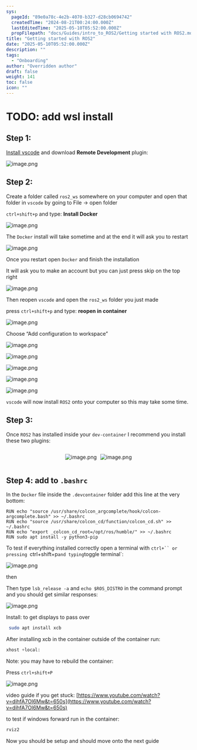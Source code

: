 ```yaml
---
sys:
  pageId: "89e0a78c-4e2b-4070-b327-d28cb0694742"
  createdTime: "2024-08-21T00:24:00.000Z"
  lastEditedTime: "2025-05-10T05:52:00.000Z"
  propFilepath: "docs/Guides/intro_to_ROS2/Getting started with ROS2.md"
title: "Getting started with ROS2"
date: "2025-05-10T05:52:00.000Z"
description: ""
tags:
  - "Onboarding"
author: "Overridden author"
draft: false
weight: 141
toc: false
icon: ""
---
```


# TODO: add wsl install

## Step 1:

[Install vscode](https://code.visualstudio.com/download) and download **Remote Development** plugin:

![image.png](https://prod-files-secure.s3.us-west-2.amazonaws.com/d518164a-d88e-44d1-a4ee-3adb3bd8bce0/efb52993-1881-4a40-b95e-6f020334f022/image.png?X-Amz-Algorithm=AWS4-HMAC-SHA256&X-Amz-Content-Sha256=UNSIGNED-PAYLOAD&X-Amz-Credential=ASIAZI2LB466V2YO2U6I%2F20250524%2Fus-west-2%2Fs3%2Faws4_request&X-Amz-Date=20250524T170248Z&X-Amz-Expires=3600&X-Amz-Security-Token=IQoJb3JpZ2luX2VjEFAaCXVzLXdlc3QtMiJIMEYCIQCQulWfuaWSK7bDHwvFiogbneGQkV661f0MOUclhw0kbgIhALYcV9izYPQsPZJTZwpWC50A4WETMtj3kFF4XOWrI6KrKv8DCBkQABoMNjM3NDIzMTgzODA1Igygl7VI4%2BjaJ6UGLacq3AOswn7iejGl18zE6y0unBEBg05bsPP8mrHyVifm%2BzZsJWwhpMDvN2gOethESE4QIDU57kxT6nYB7E9%2BXMMBS3lQDa5wJVowGmxTYKwH7pyqtRstHeNj7eCB2LYeN3hEc761YFF6pwcFi7TbbkmBxhw%2F8L6iJHLZ3G6oJ3%2FN7i0BFvTTK0msHIdOInYxic2QeCk0KjVMcs%2BuJqAfH%2BIHspqBFwaz2iW8kjadAV74g3AyAqWzrHlR0Vple%2F%2BD6PGJzxKoaaJCzfNhKhBBLvEFxZCJEm9zuGnHOppY16A4tuaqvdEBsxjMEEXZ4dCWcKOb65QdBl8sLNmqrd2JvM4CcNGgWcxb%2FJIk9S0USPTsaAbWCXrcF1W30xNG2DhTB5mFkeWVv7TIj%2FonUif3KOgL8Bz4%2BCZWgtVowiyD7C7NTjsiurgdFpQ7SYxT88vO1rcj%2BoLlq9h8e8l09zdq6rLU6k5Wfd1Ou17CJItn90KxQ0O2m2LtAp1I4TEgnIWQNtwIYQDsf7lH8U7n66wFCCHmGvYOslVFQ3GZb3IkQJpr7J2Mjc4sjyWCUwJb8xZihqe6Q2moKCZ2AExsk2fXR9Y33u%2FTEBAE4AYd8GyYGgDR0W9G5Ra%2BO1IyxE88B%2FlbxDDPzcfBBjqkAZTB70kRsTS3CmTc1iDIrfat9yk2nbyaVfdUUD1K1gNPXSPMMaiTYSpx1K8Ez16ph67PnAFYAQIQ7cZqxGCNVgyeWSJAqB69l8Aqox1FyDpiBV6BbNJw9nwAWb6iOkIMcBNUqgg14hM5eDgVDYYo76zscLfQeW2reZ9Uunlz1BrgvI6PvrMIa8ScYxNvRNGPrZfnuDkF1ZEUDw75M6MoYb8%2BO4Vl&X-Amz-Signature=a8b0ffcc99c728a7b33e6bfa9b73a6d9412971cc11264360dbe02dc990641d11&X-Amz-SignedHeaders=host&x-id=GetObject)

## Step 2:

Create a folder called `ros2_ws` somewhere on your computer and open that folder in `vscode` by going to File → open folder 

`ctrl+shift+p` and type: **Install Docker**

![image.png](https://prod-files-secure.s3.us-west-2.amazonaws.com/d518164a-d88e-44d1-a4ee-3adb3bd8bce0/2269dc0e-1cd5-47ff-bceb-c04ad9b2eab0/image.png?X-Amz-Algorithm=AWS4-HMAC-SHA256&X-Amz-Content-Sha256=UNSIGNED-PAYLOAD&X-Amz-Credential=ASIAZI2LB466V2YO2U6I%2F20250524%2Fus-west-2%2Fs3%2Faws4_request&X-Amz-Date=20250524T170248Z&X-Amz-Expires=3600&X-Amz-Security-Token=IQoJb3JpZ2luX2VjEFAaCXVzLXdlc3QtMiJIMEYCIQCQulWfuaWSK7bDHwvFiogbneGQkV661f0MOUclhw0kbgIhALYcV9izYPQsPZJTZwpWC50A4WETMtj3kFF4XOWrI6KrKv8DCBkQABoMNjM3NDIzMTgzODA1Igygl7VI4%2BjaJ6UGLacq3AOswn7iejGl18zE6y0unBEBg05bsPP8mrHyVifm%2BzZsJWwhpMDvN2gOethESE4QIDU57kxT6nYB7E9%2BXMMBS3lQDa5wJVowGmxTYKwH7pyqtRstHeNj7eCB2LYeN3hEc761YFF6pwcFi7TbbkmBxhw%2F8L6iJHLZ3G6oJ3%2FN7i0BFvTTK0msHIdOInYxic2QeCk0KjVMcs%2BuJqAfH%2BIHspqBFwaz2iW8kjadAV74g3AyAqWzrHlR0Vple%2F%2BD6PGJzxKoaaJCzfNhKhBBLvEFxZCJEm9zuGnHOppY16A4tuaqvdEBsxjMEEXZ4dCWcKOb65QdBl8sLNmqrd2JvM4CcNGgWcxb%2FJIk9S0USPTsaAbWCXrcF1W30xNG2DhTB5mFkeWVv7TIj%2FonUif3KOgL8Bz4%2BCZWgtVowiyD7C7NTjsiurgdFpQ7SYxT88vO1rcj%2BoLlq9h8e8l09zdq6rLU6k5Wfd1Ou17CJItn90KxQ0O2m2LtAp1I4TEgnIWQNtwIYQDsf7lH8U7n66wFCCHmGvYOslVFQ3GZb3IkQJpr7J2Mjc4sjyWCUwJb8xZihqe6Q2moKCZ2AExsk2fXR9Y33u%2FTEBAE4AYd8GyYGgDR0W9G5Ra%2BO1IyxE88B%2FlbxDDPzcfBBjqkAZTB70kRsTS3CmTc1iDIrfat9yk2nbyaVfdUUD1K1gNPXSPMMaiTYSpx1K8Ez16ph67PnAFYAQIQ7cZqxGCNVgyeWSJAqB69l8Aqox1FyDpiBV6BbNJw9nwAWb6iOkIMcBNUqgg14hM5eDgVDYYo76zscLfQeW2reZ9Uunlz1BrgvI6PvrMIa8ScYxNvRNGPrZfnuDkF1ZEUDw75M6MoYb8%2BO4Vl&X-Amz-Signature=7567f88e2e3e6c8ac1dbd85b2820b9b5811a09a27805c64287d420d84278b684&X-Amz-SignedHeaders=host&x-id=GetObject)

The `Docker` install will take sometime and at the end it will ask you to restart

![image.png](https://prod-files-secure.s3.us-west-2.amazonaws.com/d518164a-d88e-44d1-a4ee-3adb3bd8bce0/ed233f78-be33-4b1f-b89c-9c346c0e961e/image.png?X-Amz-Algorithm=AWS4-HMAC-SHA256&X-Amz-Content-Sha256=UNSIGNED-PAYLOAD&X-Amz-Credential=ASIAZI2LB466V2YO2U6I%2F20250524%2Fus-west-2%2Fs3%2Faws4_request&X-Amz-Date=20250524T170248Z&X-Amz-Expires=3600&X-Amz-Security-Token=IQoJb3JpZ2luX2VjEFAaCXVzLXdlc3QtMiJIMEYCIQCQulWfuaWSK7bDHwvFiogbneGQkV661f0MOUclhw0kbgIhALYcV9izYPQsPZJTZwpWC50A4WETMtj3kFF4XOWrI6KrKv8DCBkQABoMNjM3NDIzMTgzODA1Igygl7VI4%2BjaJ6UGLacq3AOswn7iejGl18zE6y0unBEBg05bsPP8mrHyVifm%2BzZsJWwhpMDvN2gOethESE4QIDU57kxT6nYB7E9%2BXMMBS3lQDa5wJVowGmxTYKwH7pyqtRstHeNj7eCB2LYeN3hEc761YFF6pwcFi7TbbkmBxhw%2F8L6iJHLZ3G6oJ3%2FN7i0BFvTTK0msHIdOInYxic2QeCk0KjVMcs%2BuJqAfH%2BIHspqBFwaz2iW8kjadAV74g3AyAqWzrHlR0Vple%2F%2BD6PGJzxKoaaJCzfNhKhBBLvEFxZCJEm9zuGnHOppY16A4tuaqvdEBsxjMEEXZ4dCWcKOb65QdBl8sLNmqrd2JvM4CcNGgWcxb%2FJIk9S0USPTsaAbWCXrcF1W30xNG2DhTB5mFkeWVv7TIj%2FonUif3KOgL8Bz4%2BCZWgtVowiyD7C7NTjsiurgdFpQ7SYxT88vO1rcj%2BoLlq9h8e8l09zdq6rLU6k5Wfd1Ou17CJItn90KxQ0O2m2LtAp1I4TEgnIWQNtwIYQDsf7lH8U7n66wFCCHmGvYOslVFQ3GZb3IkQJpr7J2Mjc4sjyWCUwJb8xZihqe6Q2moKCZ2AExsk2fXR9Y33u%2FTEBAE4AYd8GyYGgDR0W9G5Ra%2BO1IyxE88B%2FlbxDDPzcfBBjqkAZTB70kRsTS3CmTc1iDIrfat9yk2nbyaVfdUUD1K1gNPXSPMMaiTYSpx1K8Ez16ph67PnAFYAQIQ7cZqxGCNVgyeWSJAqB69l8Aqox1FyDpiBV6BbNJw9nwAWb6iOkIMcBNUqgg14hM5eDgVDYYo76zscLfQeW2reZ9Uunlz1BrgvI6PvrMIa8ScYxNvRNGPrZfnuDkF1ZEUDw75M6MoYb8%2BO4Vl&X-Amz-Signature=457fc396325a28bd9753bc5c1603a8c9e850d441d1360edb235260ffa1b609dc&X-Amz-SignedHeaders=host&x-id=GetObject)

Once you restart open `Docker` and finish the installation

It will ask you to make an account but you can just press skip on the top right

![image.png](https://prod-files-secure.s3.us-west-2.amazonaws.com/d518164a-d88e-44d1-a4ee-3adb3bd8bce0/21010ad9-1659-4fd9-9f59-9932a09b2a3d/image.png?X-Amz-Algorithm=AWS4-HMAC-SHA256&X-Amz-Content-Sha256=UNSIGNED-PAYLOAD&X-Amz-Credential=ASIAZI2LB466V2YO2U6I%2F20250524%2Fus-west-2%2Fs3%2Faws4_request&X-Amz-Date=20250524T170248Z&X-Amz-Expires=3600&X-Amz-Security-Token=IQoJb3JpZ2luX2VjEFAaCXVzLXdlc3QtMiJIMEYCIQCQulWfuaWSK7bDHwvFiogbneGQkV661f0MOUclhw0kbgIhALYcV9izYPQsPZJTZwpWC50A4WETMtj3kFF4XOWrI6KrKv8DCBkQABoMNjM3NDIzMTgzODA1Igygl7VI4%2BjaJ6UGLacq3AOswn7iejGl18zE6y0unBEBg05bsPP8mrHyVifm%2BzZsJWwhpMDvN2gOethESE4QIDU57kxT6nYB7E9%2BXMMBS3lQDa5wJVowGmxTYKwH7pyqtRstHeNj7eCB2LYeN3hEc761YFF6pwcFi7TbbkmBxhw%2F8L6iJHLZ3G6oJ3%2FN7i0BFvTTK0msHIdOInYxic2QeCk0KjVMcs%2BuJqAfH%2BIHspqBFwaz2iW8kjadAV74g3AyAqWzrHlR0Vple%2F%2BD6PGJzxKoaaJCzfNhKhBBLvEFxZCJEm9zuGnHOppY16A4tuaqvdEBsxjMEEXZ4dCWcKOb65QdBl8sLNmqrd2JvM4CcNGgWcxb%2FJIk9S0USPTsaAbWCXrcF1W30xNG2DhTB5mFkeWVv7TIj%2FonUif3KOgL8Bz4%2BCZWgtVowiyD7C7NTjsiurgdFpQ7SYxT88vO1rcj%2BoLlq9h8e8l09zdq6rLU6k5Wfd1Ou17CJItn90KxQ0O2m2LtAp1I4TEgnIWQNtwIYQDsf7lH8U7n66wFCCHmGvYOslVFQ3GZb3IkQJpr7J2Mjc4sjyWCUwJb8xZihqe6Q2moKCZ2AExsk2fXR9Y33u%2FTEBAE4AYd8GyYGgDR0W9G5Ra%2BO1IyxE88B%2FlbxDDPzcfBBjqkAZTB70kRsTS3CmTc1iDIrfat9yk2nbyaVfdUUD1K1gNPXSPMMaiTYSpx1K8Ez16ph67PnAFYAQIQ7cZqxGCNVgyeWSJAqB69l8Aqox1FyDpiBV6BbNJw9nwAWb6iOkIMcBNUqgg14hM5eDgVDYYo76zscLfQeW2reZ9Uunlz1BrgvI6PvrMIa8ScYxNvRNGPrZfnuDkF1ZEUDw75M6MoYb8%2BO4Vl&X-Amz-Signature=4765006b72a5f3e6e65f842f700339ae2f7e5887ce49a57d766c1a64ef51ed27&X-Amz-SignedHeaders=host&x-id=GetObject)

Then reopen `vscode` and open the `ros2_ws` folder you just made

press `ctrl+shift+p` and type: **reopen in container**

![image.png](https://prod-files-secure.s3.us-west-2.amazonaws.com/d518164a-d88e-44d1-a4ee-3adb3bd8bce0/4e93b8c2-41ad-488c-8095-c74205196118/image.png?X-Amz-Algorithm=AWS4-HMAC-SHA256&X-Amz-Content-Sha256=UNSIGNED-PAYLOAD&X-Amz-Credential=ASIAZI2LB466V2YO2U6I%2F20250524%2Fus-west-2%2Fs3%2Faws4_request&X-Amz-Date=20250524T170248Z&X-Amz-Expires=3600&X-Amz-Security-Token=IQoJb3JpZ2luX2VjEFAaCXVzLXdlc3QtMiJIMEYCIQCQulWfuaWSK7bDHwvFiogbneGQkV661f0MOUclhw0kbgIhALYcV9izYPQsPZJTZwpWC50A4WETMtj3kFF4XOWrI6KrKv8DCBkQABoMNjM3NDIzMTgzODA1Igygl7VI4%2BjaJ6UGLacq3AOswn7iejGl18zE6y0unBEBg05bsPP8mrHyVifm%2BzZsJWwhpMDvN2gOethESE4QIDU57kxT6nYB7E9%2BXMMBS3lQDa5wJVowGmxTYKwH7pyqtRstHeNj7eCB2LYeN3hEc761YFF6pwcFi7TbbkmBxhw%2F8L6iJHLZ3G6oJ3%2FN7i0BFvTTK0msHIdOInYxic2QeCk0KjVMcs%2BuJqAfH%2BIHspqBFwaz2iW8kjadAV74g3AyAqWzrHlR0Vple%2F%2BD6PGJzxKoaaJCzfNhKhBBLvEFxZCJEm9zuGnHOppY16A4tuaqvdEBsxjMEEXZ4dCWcKOb65QdBl8sLNmqrd2JvM4CcNGgWcxb%2FJIk9S0USPTsaAbWCXrcF1W30xNG2DhTB5mFkeWVv7TIj%2FonUif3KOgL8Bz4%2BCZWgtVowiyD7C7NTjsiurgdFpQ7SYxT88vO1rcj%2BoLlq9h8e8l09zdq6rLU6k5Wfd1Ou17CJItn90KxQ0O2m2LtAp1I4TEgnIWQNtwIYQDsf7lH8U7n66wFCCHmGvYOslVFQ3GZb3IkQJpr7J2Mjc4sjyWCUwJb8xZihqe6Q2moKCZ2AExsk2fXR9Y33u%2FTEBAE4AYd8GyYGgDR0W9G5Ra%2BO1IyxE88B%2FlbxDDPzcfBBjqkAZTB70kRsTS3CmTc1iDIrfat9yk2nbyaVfdUUD1K1gNPXSPMMaiTYSpx1K8Ez16ph67PnAFYAQIQ7cZqxGCNVgyeWSJAqB69l8Aqox1FyDpiBV6BbNJw9nwAWb6iOkIMcBNUqgg14hM5eDgVDYYo76zscLfQeW2reZ9Uunlz1BrgvI6PvrMIa8ScYxNvRNGPrZfnuDkF1ZEUDw75M6MoYb8%2BO4Vl&X-Amz-Signature=c3392ac2ce06e93484db9f88f710baeefab47ef50d446a831dbc7d0df79593f2&X-Amz-SignedHeaders=host&x-id=GetObject)

Choose “Add configuration to workspace”

![image.png](https://prod-files-secure.s3.us-west-2.amazonaws.com/d518164a-d88e-44d1-a4ee-3adb3bd8bce0/9560b282-5060-4989-ba37-97e7b2c22476/image.png?X-Amz-Algorithm=AWS4-HMAC-SHA256&X-Amz-Content-Sha256=UNSIGNED-PAYLOAD&X-Amz-Credential=ASIAZI2LB466V2YO2U6I%2F20250524%2Fus-west-2%2Fs3%2Faws4_request&X-Amz-Date=20250524T170248Z&X-Amz-Expires=3600&X-Amz-Security-Token=IQoJb3JpZ2luX2VjEFAaCXVzLXdlc3QtMiJIMEYCIQCQulWfuaWSK7bDHwvFiogbneGQkV661f0MOUclhw0kbgIhALYcV9izYPQsPZJTZwpWC50A4WETMtj3kFF4XOWrI6KrKv8DCBkQABoMNjM3NDIzMTgzODA1Igygl7VI4%2BjaJ6UGLacq3AOswn7iejGl18zE6y0unBEBg05bsPP8mrHyVifm%2BzZsJWwhpMDvN2gOethESE4QIDU57kxT6nYB7E9%2BXMMBS3lQDa5wJVowGmxTYKwH7pyqtRstHeNj7eCB2LYeN3hEc761YFF6pwcFi7TbbkmBxhw%2F8L6iJHLZ3G6oJ3%2FN7i0BFvTTK0msHIdOInYxic2QeCk0KjVMcs%2BuJqAfH%2BIHspqBFwaz2iW8kjadAV74g3AyAqWzrHlR0Vple%2F%2BD6PGJzxKoaaJCzfNhKhBBLvEFxZCJEm9zuGnHOppY16A4tuaqvdEBsxjMEEXZ4dCWcKOb65QdBl8sLNmqrd2JvM4CcNGgWcxb%2FJIk9S0USPTsaAbWCXrcF1W30xNG2DhTB5mFkeWVv7TIj%2FonUif3KOgL8Bz4%2BCZWgtVowiyD7C7NTjsiurgdFpQ7SYxT88vO1rcj%2BoLlq9h8e8l09zdq6rLU6k5Wfd1Ou17CJItn90KxQ0O2m2LtAp1I4TEgnIWQNtwIYQDsf7lH8U7n66wFCCHmGvYOslVFQ3GZb3IkQJpr7J2Mjc4sjyWCUwJb8xZihqe6Q2moKCZ2AExsk2fXR9Y33u%2FTEBAE4AYd8GyYGgDR0W9G5Ra%2BO1IyxE88B%2FlbxDDPzcfBBjqkAZTB70kRsTS3CmTc1iDIrfat9yk2nbyaVfdUUD1K1gNPXSPMMaiTYSpx1K8Ez16ph67PnAFYAQIQ7cZqxGCNVgyeWSJAqB69l8Aqox1FyDpiBV6BbNJw9nwAWb6iOkIMcBNUqgg14hM5eDgVDYYo76zscLfQeW2reZ9Uunlz1BrgvI6PvrMIa8ScYxNvRNGPrZfnuDkF1ZEUDw75M6MoYb8%2BO4Vl&X-Amz-Signature=a31d9503c53ae9f84d48eab444c660ac68a8e480277891878f762cb28b96b07f&X-Amz-SignedHeaders=host&x-id=GetObject)

![image.png](https://prod-files-secure.s3.us-west-2.amazonaws.com/d518164a-d88e-44d1-a4ee-3adb3bd8bce0/2ee63f81-886b-48e8-a553-dc6e5eac99e4/image.png?X-Amz-Algorithm=AWS4-HMAC-SHA256&X-Amz-Content-Sha256=UNSIGNED-PAYLOAD&X-Amz-Credential=ASIAZI2LB466V2YO2U6I%2F20250524%2Fus-west-2%2Fs3%2Faws4_request&X-Amz-Date=20250524T170248Z&X-Amz-Expires=3600&X-Amz-Security-Token=IQoJb3JpZ2luX2VjEFAaCXVzLXdlc3QtMiJIMEYCIQCQulWfuaWSK7bDHwvFiogbneGQkV661f0MOUclhw0kbgIhALYcV9izYPQsPZJTZwpWC50A4WETMtj3kFF4XOWrI6KrKv8DCBkQABoMNjM3NDIzMTgzODA1Igygl7VI4%2BjaJ6UGLacq3AOswn7iejGl18zE6y0unBEBg05bsPP8mrHyVifm%2BzZsJWwhpMDvN2gOethESE4QIDU57kxT6nYB7E9%2BXMMBS3lQDa5wJVowGmxTYKwH7pyqtRstHeNj7eCB2LYeN3hEc761YFF6pwcFi7TbbkmBxhw%2F8L6iJHLZ3G6oJ3%2FN7i0BFvTTK0msHIdOInYxic2QeCk0KjVMcs%2BuJqAfH%2BIHspqBFwaz2iW8kjadAV74g3AyAqWzrHlR0Vple%2F%2BD6PGJzxKoaaJCzfNhKhBBLvEFxZCJEm9zuGnHOppY16A4tuaqvdEBsxjMEEXZ4dCWcKOb65QdBl8sLNmqrd2JvM4CcNGgWcxb%2FJIk9S0USPTsaAbWCXrcF1W30xNG2DhTB5mFkeWVv7TIj%2FonUif3KOgL8Bz4%2BCZWgtVowiyD7C7NTjsiurgdFpQ7SYxT88vO1rcj%2BoLlq9h8e8l09zdq6rLU6k5Wfd1Ou17CJItn90KxQ0O2m2LtAp1I4TEgnIWQNtwIYQDsf7lH8U7n66wFCCHmGvYOslVFQ3GZb3IkQJpr7J2Mjc4sjyWCUwJb8xZihqe6Q2moKCZ2AExsk2fXR9Y33u%2FTEBAE4AYd8GyYGgDR0W9G5Ra%2BO1IyxE88B%2FlbxDDPzcfBBjqkAZTB70kRsTS3CmTc1iDIrfat9yk2nbyaVfdUUD1K1gNPXSPMMaiTYSpx1K8Ez16ph67PnAFYAQIQ7cZqxGCNVgyeWSJAqB69l8Aqox1FyDpiBV6BbNJw9nwAWb6iOkIMcBNUqgg14hM5eDgVDYYo76zscLfQeW2reZ9Uunlz1BrgvI6PvrMIa8ScYxNvRNGPrZfnuDkF1ZEUDw75M6MoYb8%2BO4Vl&X-Amz-Signature=80d6f3ccd1104db82176c818f24a840e4019039983441761a3efae273a395c82&X-Amz-SignedHeaders=host&x-id=GetObject)

![image.png](https://prod-files-secure.s3.us-west-2.amazonaws.com/d518164a-d88e-44d1-a4ee-3adb3bd8bce0/ae1580b2-b048-407e-aed9-b584224a7a04/image.png?X-Amz-Algorithm=AWS4-HMAC-SHA256&X-Amz-Content-Sha256=UNSIGNED-PAYLOAD&X-Amz-Credential=ASIAZI2LB466V2YO2U6I%2F20250524%2Fus-west-2%2Fs3%2Faws4_request&X-Amz-Date=20250524T170248Z&X-Amz-Expires=3600&X-Amz-Security-Token=IQoJb3JpZ2luX2VjEFAaCXVzLXdlc3QtMiJIMEYCIQCQulWfuaWSK7bDHwvFiogbneGQkV661f0MOUclhw0kbgIhALYcV9izYPQsPZJTZwpWC50A4WETMtj3kFF4XOWrI6KrKv8DCBkQABoMNjM3NDIzMTgzODA1Igygl7VI4%2BjaJ6UGLacq3AOswn7iejGl18zE6y0unBEBg05bsPP8mrHyVifm%2BzZsJWwhpMDvN2gOethESE4QIDU57kxT6nYB7E9%2BXMMBS3lQDa5wJVowGmxTYKwH7pyqtRstHeNj7eCB2LYeN3hEc761YFF6pwcFi7TbbkmBxhw%2F8L6iJHLZ3G6oJ3%2FN7i0BFvTTK0msHIdOInYxic2QeCk0KjVMcs%2BuJqAfH%2BIHspqBFwaz2iW8kjadAV74g3AyAqWzrHlR0Vple%2F%2BD6PGJzxKoaaJCzfNhKhBBLvEFxZCJEm9zuGnHOppY16A4tuaqvdEBsxjMEEXZ4dCWcKOb65QdBl8sLNmqrd2JvM4CcNGgWcxb%2FJIk9S0USPTsaAbWCXrcF1W30xNG2DhTB5mFkeWVv7TIj%2FonUif3KOgL8Bz4%2BCZWgtVowiyD7C7NTjsiurgdFpQ7SYxT88vO1rcj%2BoLlq9h8e8l09zdq6rLU6k5Wfd1Ou17CJItn90KxQ0O2m2LtAp1I4TEgnIWQNtwIYQDsf7lH8U7n66wFCCHmGvYOslVFQ3GZb3IkQJpr7J2Mjc4sjyWCUwJb8xZihqe6Q2moKCZ2AExsk2fXR9Y33u%2FTEBAE4AYd8GyYGgDR0W9G5Ra%2BO1IyxE88B%2FlbxDDPzcfBBjqkAZTB70kRsTS3CmTc1iDIrfat9yk2nbyaVfdUUD1K1gNPXSPMMaiTYSpx1K8Ez16ph67PnAFYAQIQ7cZqxGCNVgyeWSJAqB69l8Aqox1FyDpiBV6BbNJw9nwAWb6iOkIMcBNUqgg14hM5eDgVDYYo76zscLfQeW2reZ9Uunlz1BrgvI6PvrMIa8ScYxNvRNGPrZfnuDkF1ZEUDw75M6MoYb8%2BO4Vl&X-Amz-Signature=c3ea3c2028b03fd7950901ae3d2594cfd8698c08ae52d94f5da49d3433f12431&X-Amz-SignedHeaders=host&x-id=GetObject)

![image.png](https://prod-files-secure.s3.us-west-2.amazonaws.com/d518164a-d88e-44d1-a4ee-3adb3bd8bce0/53255b28-f75e-430f-b9e3-c0ac8577e42b/image.png?X-Amz-Algorithm=AWS4-HMAC-SHA256&X-Amz-Content-Sha256=UNSIGNED-PAYLOAD&X-Amz-Credential=ASIAZI2LB466V2YO2U6I%2F20250524%2Fus-west-2%2Fs3%2Faws4_request&X-Amz-Date=20250524T170248Z&X-Amz-Expires=3600&X-Amz-Security-Token=IQoJb3JpZ2luX2VjEFAaCXVzLXdlc3QtMiJIMEYCIQCQulWfuaWSK7bDHwvFiogbneGQkV661f0MOUclhw0kbgIhALYcV9izYPQsPZJTZwpWC50A4WETMtj3kFF4XOWrI6KrKv8DCBkQABoMNjM3NDIzMTgzODA1Igygl7VI4%2BjaJ6UGLacq3AOswn7iejGl18zE6y0unBEBg05bsPP8mrHyVifm%2BzZsJWwhpMDvN2gOethESE4QIDU57kxT6nYB7E9%2BXMMBS3lQDa5wJVowGmxTYKwH7pyqtRstHeNj7eCB2LYeN3hEc761YFF6pwcFi7TbbkmBxhw%2F8L6iJHLZ3G6oJ3%2FN7i0BFvTTK0msHIdOInYxic2QeCk0KjVMcs%2BuJqAfH%2BIHspqBFwaz2iW8kjadAV74g3AyAqWzrHlR0Vple%2F%2BD6PGJzxKoaaJCzfNhKhBBLvEFxZCJEm9zuGnHOppY16A4tuaqvdEBsxjMEEXZ4dCWcKOb65QdBl8sLNmqrd2JvM4CcNGgWcxb%2FJIk9S0USPTsaAbWCXrcF1W30xNG2DhTB5mFkeWVv7TIj%2FonUif3KOgL8Bz4%2BCZWgtVowiyD7C7NTjsiurgdFpQ7SYxT88vO1rcj%2BoLlq9h8e8l09zdq6rLU6k5Wfd1Ou17CJItn90KxQ0O2m2LtAp1I4TEgnIWQNtwIYQDsf7lH8U7n66wFCCHmGvYOslVFQ3GZb3IkQJpr7J2Mjc4sjyWCUwJb8xZihqe6Q2moKCZ2AExsk2fXR9Y33u%2FTEBAE4AYd8GyYGgDR0W9G5Ra%2BO1IyxE88B%2FlbxDDPzcfBBjqkAZTB70kRsTS3CmTc1iDIrfat9yk2nbyaVfdUUD1K1gNPXSPMMaiTYSpx1K8Ez16ph67PnAFYAQIQ7cZqxGCNVgyeWSJAqB69l8Aqox1FyDpiBV6BbNJw9nwAWb6iOkIMcBNUqgg14hM5eDgVDYYo76zscLfQeW2reZ9Uunlz1BrgvI6PvrMIa8ScYxNvRNGPrZfnuDkF1ZEUDw75M6MoYb8%2BO4Vl&X-Amz-Signature=970a8668a1194e55021bc7227c46f3135130b536acc5f185580ebbecc941b3ee&X-Amz-SignedHeaders=host&x-id=GetObject)

![image.png](https://prod-files-secure.s3.us-west-2.amazonaws.com/d518164a-d88e-44d1-a4ee-3adb3bd8bce0/7c562767-5af9-4ffb-97d1-327bcdf4ee00/image.png?X-Amz-Algorithm=AWS4-HMAC-SHA256&X-Amz-Content-Sha256=UNSIGNED-PAYLOAD&X-Amz-Credential=ASIAZI2LB466V2YO2U6I%2F20250524%2Fus-west-2%2Fs3%2Faws4_request&X-Amz-Date=20250524T170248Z&X-Amz-Expires=3600&X-Amz-Security-Token=IQoJb3JpZ2luX2VjEFAaCXVzLXdlc3QtMiJIMEYCIQCQulWfuaWSK7bDHwvFiogbneGQkV661f0MOUclhw0kbgIhALYcV9izYPQsPZJTZwpWC50A4WETMtj3kFF4XOWrI6KrKv8DCBkQABoMNjM3NDIzMTgzODA1Igygl7VI4%2BjaJ6UGLacq3AOswn7iejGl18zE6y0unBEBg05bsPP8mrHyVifm%2BzZsJWwhpMDvN2gOethESE4QIDU57kxT6nYB7E9%2BXMMBS3lQDa5wJVowGmxTYKwH7pyqtRstHeNj7eCB2LYeN3hEc761YFF6pwcFi7TbbkmBxhw%2F8L6iJHLZ3G6oJ3%2FN7i0BFvTTK0msHIdOInYxic2QeCk0KjVMcs%2BuJqAfH%2BIHspqBFwaz2iW8kjadAV74g3AyAqWzrHlR0Vple%2F%2BD6PGJzxKoaaJCzfNhKhBBLvEFxZCJEm9zuGnHOppY16A4tuaqvdEBsxjMEEXZ4dCWcKOb65QdBl8sLNmqrd2JvM4CcNGgWcxb%2FJIk9S0USPTsaAbWCXrcF1W30xNG2DhTB5mFkeWVv7TIj%2FonUif3KOgL8Bz4%2BCZWgtVowiyD7C7NTjsiurgdFpQ7SYxT88vO1rcj%2BoLlq9h8e8l09zdq6rLU6k5Wfd1Ou17CJItn90KxQ0O2m2LtAp1I4TEgnIWQNtwIYQDsf7lH8U7n66wFCCHmGvYOslVFQ3GZb3IkQJpr7J2Mjc4sjyWCUwJb8xZihqe6Q2moKCZ2AExsk2fXR9Y33u%2FTEBAE4AYd8GyYGgDR0W9G5Ra%2BO1IyxE88B%2FlbxDDPzcfBBjqkAZTB70kRsTS3CmTc1iDIrfat9yk2nbyaVfdUUD1K1gNPXSPMMaiTYSpx1K8Ez16ph67PnAFYAQIQ7cZqxGCNVgyeWSJAqB69l8Aqox1FyDpiBV6BbNJw9nwAWb6iOkIMcBNUqgg14hM5eDgVDYYo76zscLfQeW2reZ9Uunlz1BrgvI6PvrMIa8ScYxNvRNGPrZfnuDkF1ZEUDw75M6MoYb8%2BO4Vl&X-Amz-Signature=c642b7c9d44fb46a930b72305bae4d356877d0bb064c1b2533ffeda8f743c335&X-Amz-SignedHeaders=host&x-id=GetObject)

`vscode` will now install `ROS2` onto your computer so this may take some time.

## Step 3:

Once `ROS2` has installed inside your `dev-container` I recommend you install these two plugins:

<div style="display: flex;flex-direction: row; column-gap:10px; max-width: 630px;justify-content: center;">
<div>

![image.png](https://prod-files-secure.s3.us-west-2.amazonaws.com/d518164a-d88e-44d1-a4ee-3adb3bd8bce0/3fc3d550-5a54-4ba1-ba6b-faa01cdb7369/image.png?X-Amz-Algorithm=AWS4-HMAC-SHA256&X-Amz-Content-Sha256=UNSIGNED-PAYLOAD&X-Amz-Credential=ASIAZI2LB4662XHZH33B%2F20250524%2Fus-west-2%2Fs3%2Faws4_request&X-Amz-Date=20250524T170252Z&X-Amz-Expires=3600&X-Amz-Security-Token=IQoJb3JpZ2luX2VjEFAaCXVzLXdlc3QtMiJGMEQCIH%2FSQmCQTHlkD1CrqVcqEmnXoTrK%2F4aoxYP%2BxETMdgWtAiAJPUOBz0VfIY9jj4X4UmgjVAmqDPb43cp%2BJNeSbpkbJCr%2FAwgZEAAaDDYzNzQyMzE4MzgwNSIMBpjwAcni1cuM0UjfKtwDh6IgX68d4vTESMV%2BmQIx80S6yzrMC8v6foyVJokjkovAYgoVJ%2Fc44kT1VA6EaoAHQZ%2FWs%2BCCJsSKxHoAzHNvUK%2FBDl2IOPop%2BONi16hYABy2U5sAcXhF%2FusuIBcS8qo42HPirTBqYB5zfPRkMxNA5bmgz68Hfrn0%2FUt7eoXpYhpBLOvTgQPzwOJnQiXXNV77HyemhmJtZvH0hxqvvWntLrTJUCqsUxUbCjIb0pRhtPsBYgbY5cmid0Yvd1bwlieiOeOdgV180KaYWaIrbuuZxlzv54bMbFirLSsXreiu7oDh86fM4UPCFZItcwGTFBfEzMDXskxgOk8hJIgRQ9xf8NKKvUXx4vjUpaS9aAIRi5Iq87ulV3%2FLPZxTrnwusCgz%2FGX9wi6%2FdZ3haZ7m0AcxqEixNtHORkIsYHaGnFbNj9KeDJakgpWV4VzdIYRpo%2BBrgwJjr9The2lcDdaWEeIt%2FQVBxta1JrMfNkpHTmkwD8Hi6uA14va3VcctbKCVgNqIcbJj%2BANeYx1BSLX9O69krjEulZB4sgLaJLgPJlAybXCSyHpHZDMCU1yS43dW2DdsQC7XM%2F4hHstG4iLzBqUxj1zuXTm%2FF0kGOmBvgI1pooouiU02fvK3O%2BYI0mUwhc3HwQY6pgFv0Lkxk8w8%2FUfidcdSGw0LtWyz%2B7ptUC5M7k3mq7GXKyK73pzVrNgm0%2FoL0Ct4YDVug%2BhRI2qXZ5brLuF%2FoA3mrf0z%2B%2BgBLBA2%2F8LQIz67TzgI9QCxy%2Fh6RELoCL%2B%2Bv7bqvA0XSrEI44HRZQkqz4%2BiqwZImsnRoHllTlUm4%2F9ZHHc%2BKhinnIJyeCQwJu1U9XeGjFkyPXP2DB0XYvNrCbYYaNw7Jgn8&X-Amz-Signature=e9d31755d59c51b0b02f3b2329c46c0fcacbceb7ed55643b5f995c90f9820565&X-Amz-SignedHeaders=host&x-id=GetObject)

</div>
<div>

![image.png](https://prod-files-secure.s3.us-west-2.amazonaws.com/d518164a-d88e-44d1-a4ee-3adb3bd8bce0/d994cc66-13c2-4093-a5a3-f84cf4601a82/image.png?X-Amz-Algorithm=AWS4-HMAC-SHA256&X-Amz-Content-Sha256=UNSIGNED-PAYLOAD&X-Amz-Credential=ASIAZI2LB466QNQLPDCE%2F20250524%2Fus-west-2%2Fs3%2Faws4_request&X-Amz-Date=20250524T170252Z&X-Amz-Expires=3600&X-Amz-Security-Token=IQoJb3JpZ2luX2VjEFAaCXVzLXdlc3QtMiJIMEYCIQDu12EQLJfqiId7sfH%2BiNeXnGEqq9ZuTcTLvqbjhDLEwwIhAPf01iqVLCDL79C%2B9kbRgIWZgBI6FA8BCKPS2BVPHhSMKv8DCBkQABoMNjM3NDIzMTgzODA1Igy56%2FHruaJErukCYBIq3AP4nFyk5lZxZ%2BvniWa8H7zJNl%2BrJOyUkYINffXMhrDaVzAiOdmO3qYIUpw90%2FUNJsBVfUCuk7o73aaBTyY%2Bas6wx26hqweSj3UooZuZn7VeS62ivwXNygs45U6NAFfSGX6BlTC8Yy8wg2ow1Nlps1MXNxaB6LUBZfwFsbDFM%2BTm8RjhipdKxyIowPlgYLg9H4MS9c20uVN70iIk8Hv2Eh4H%2FdqofjpbTHwR15xmz3FuQ%2B2wVJz3gzZoFy8mv2DQ30%2FoHYBwnJY2rv%2FhE%2FPZU7Eiu1CEdihP%2Bb1bQvliGY35SthzMKvRW652Z7aCRWKVSDKOxLVZYSqi5SeAXL92ZRAPP%2FnFa1l%2FeIkvEb2vtP9Bwexg%2BOigxOme2Hi8vhmWh%2Ba3FmaSEIOzx5t%2BzMSJro5Adh9gp%2BKKEOs5B09wt3Lwu2c1lo4Fdlvck27INieepNIPbX0%2FsoY2%2B%2BOX7IhtlBB9kZ5AtLI%2FjO4lVQ3pcdXCt6DY0lWCOJR%2B2ABg9ixL7JTKhdkUQ9U2X1sTgXuf0hahZQfLLXr1ZEJJ8ykfNwME8AzMLEwP1nM9W5jpZQNS7VMblLXRGgbXOtHEGnXLAtFAOA%2BvrVLx3T1se93VIVIs9rFT3pMSHbIEX783zTDHzcfBBjqkAdb8IUAwpE2B4j01V4ibtZkGsabCZx0mRwUlZkHf0kxkJdyfbSlUOv2UyTFaAbv3rIKoZbzhU8FMKe9PbRma8ObsefdZXfQIX0AJLLdmI1kQfexVOEtXybhujwM3LcifcXgcxGtVDfz12TJabdi7aKISNo9ul9WNm7P25gVEtpHFedGnavIJdgB9Sx2jFxhA0uv%2F5ppZbuvElBKkDMOlwE49TeP1&X-Amz-Signature=98aeb4784f0fa52964696fe10c12365630f85c39dd0d3e9089a4e1c21e82764e&X-Amz-SignedHeaders=host&x-id=GetObject)

</div>
</div>

## Step 4: add to `.bashrc`

In the `Docker` file inside the `.devcontainer` folder add this line at the very bottom: 

```docker
RUN echo "source /usr/share/colcon_argcomplete/hook/colcon-argcomplete.bash" >> ~/.bashrc
RUN echo "source /usr/share/colcon_cd/function/colcon_cd.sh" >> ~/.bashrc
RUN echo "export _colcon_cd_root=/opt/ros/humble/" >> ~/.bashrc
RUN sudo apt install -y python3-pip 
```

To test if everything installed correctly open a terminal with `ctrl+`` or pressing `ctrl+shift+p` and typing `toggle terminal`:

![image.png](https://prod-files-secure.s3.us-west-2.amazonaws.com/d518164a-d88e-44d1-a4ee-3adb3bd8bce0/6a4943d8-b04e-4c02-9a58-775f3384d1a5/image.png?X-Amz-Algorithm=AWS4-HMAC-SHA256&X-Amz-Content-Sha256=UNSIGNED-PAYLOAD&X-Amz-Credential=ASIAZI2LB466V2YO2U6I%2F20250524%2Fus-west-2%2Fs3%2Faws4_request&X-Amz-Date=20250524T170248Z&X-Amz-Expires=3600&X-Amz-Security-Token=IQoJb3JpZ2luX2VjEFAaCXVzLXdlc3QtMiJIMEYCIQCQulWfuaWSK7bDHwvFiogbneGQkV661f0MOUclhw0kbgIhALYcV9izYPQsPZJTZwpWC50A4WETMtj3kFF4XOWrI6KrKv8DCBkQABoMNjM3NDIzMTgzODA1Igygl7VI4%2BjaJ6UGLacq3AOswn7iejGl18zE6y0unBEBg05bsPP8mrHyVifm%2BzZsJWwhpMDvN2gOethESE4QIDU57kxT6nYB7E9%2BXMMBS3lQDa5wJVowGmxTYKwH7pyqtRstHeNj7eCB2LYeN3hEc761YFF6pwcFi7TbbkmBxhw%2F8L6iJHLZ3G6oJ3%2FN7i0BFvTTK0msHIdOInYxic2QeCk0KjVMcs%2BuJqAfH%2BIHspqBFwaz2iW8kjadAV74g3AyAqWzrHlR0Vple%2F%2BD6PGJzxKoaaJCzfNhKhBBLvEFxZCJEm9zuGnHOppY16A4tuaqvdEBsxjMEEXZ4dCWcKOb65QdBl8sLNmqrd2JvM4CcNGgWcxb%2FJIk9S0USPTsaAbWCXrcF1W30xNG2DhTB5mFkeWVv7TIj%2FonUif3KOgL8Bz4%2BCZWgtVowiyD7C7NTjsiurgdFpQ7SYxT88vO1rcj%2BoLlq9h8e8l09zdq6rLU6k5Wfd1Ou17CJItn90KxQ0O2m2LtAp1I4TEgnIWQNtwIYQDsf7lH8U7n66wFCCHmGvYOslVFQ3GZb3IkQJpr7J2Mjc4sjyWCUwJb8xZihqe6Q2moKCZ2AExsk2fXR9Y33u%2FTEBAE4AYd8GyYGgDR0W9G5Ra%2BO1IyxE88B%2FlbxDDPzcfBBjqkAZTB70kRsTS3CmTc1iDIrfat9yk2nbyaVfdUUD1K1gNPXSPMMaiTYSpx1K8Ez16ph67PnAFYAQIQ7cZqxGCNVgyeWSJAqB69l8Aqox1FyDpiBV6BbNJw9nwAWb6iOkIMcBNUqgg14hM5eDgVDYYo76zscLfQeW2reZ9Uunlz1BrgvI6PvrMIa8ScYxNvRNGPrZfnuDkF1ZEUDw75M6MoYb8%2BO4Vl&X-Amz-Signature=01ea8cb40f833c20a34bc52ba42062961055ca417f58377bb2cddea40356c48d&X-Amz-SignedHeaders=host&x-id=GetObject)

then 

Then type `lsb_release -a` and `echo $ROS_DISTRO` in the command prompt and you should get similar responses:

![image.png](https://prod-files-secure.s3.us-west-2.amazonaws.com/d518164a-d88e-44d1-a4ee-3adb3bd8bce0/3e635dec-a805-4e85-8b9e-d000e5b71a4e/image.png?X-Amz-Algorithm=AWS4-HMAC-SHA256&X-Amz-Content-Sha256=UNSIGNED-PAYLOAD&X-Amz-Credential=ASIAZI2LB466V2YO2U6I%2F20250524%2Fus-west-2%2Fs3%2Faws4_request&X-Amz-Date=20250524T170248Z&X-Amz-Expires=3600&X-Amz-Security-Token=IQoJb3JpZ2luX2VjEFAaCXVzLXdlc3QtMiJIMEYCIQCQulWfuaWSK7bDHwvFiogbneGQkV661f0MOUclhw0kbgIhALYcV9izYPQsPZJTZwpWC50A4WETMtj3kFF4XOWrI6KrKv8DCBkQABoMNjM3NDIzMTgzODA1Igygl7VI4%2BjaJ6UGLacq3AOswn7iejGl18zE6y0unBEBg05bsPP8mrHyVifm%2BzZsJWwhpMDvN2gOethESE4QIDU57kxT6nYB7E9%2BXMMBS3lQDa5wJVowGmxTYKwH7pyqtRstHeNj7eCB2LYeN3hEc761YFF6pwcFi7TbbkmBxhw%2F8L6iJHLZ3G6oJ3%2FN7i0BFvTTK0msHIdOInYxic2QeCk0KjVMcs%2BuJqAfH%2BIHspqBFwaz2iW8kjadAV74g3AyAqWzrHlR0Vple%2F%2BD6PGJzxKoaaJCzfNhKhBBLvEFxZCJEm9zuGnHOppY16A4tuaqvdEBsxjMEEXZ4dCWcKOb65QdBl8sLNmqrd2JvM4CcNGgWcxb%2FJIk9S0USPTsaAbWCXrcF1W30xNG2DhTB5mFkeWVv7TIj%2FonUif3KOgL8Bz4%2BCZWgtVowiyD7C7NTjsiurgdFpQ7SYxT88vO1rcj%2BoLlq9h8e8l09zdq6rLU6k5Wfd1Ou17CJItn90KxQ0O2m2LtAp1I4TEgnIWQNtwIYQDsf7lH8U7n66wFCCHmGvYOslVFQ3GZb3IkQJpr7J2Mjc4sjyWCUwJb8xZihqe6Q2moKCZ2AExsk2fXR9Y33u%2FTEBAE4AYd8GyYGgDR0W9G5Ra%2BO1IyxE88B%2FlbxDDPzcfBBjqkAZTB70kRsTS3CmTc1iDIrfat9yk2nbyaVfdUUD1K1gNPXSPMMaiTYSpx1K8Ez16ph67PnAFYAQIQ7cZqxGCNVgyeWSJAqB69l8Aqox1FyDpiBV6BbNJw9nwAWb6iOkIMcBNUqgg14hM5eDgVDYYo76zscLfQeW2reZ9Uunlz1BrgvI6PvrMIa8ScYxNvRNGPrZfnuDkF1ZEUDw75M6MoYb8%2BO4Vl&X-Amz-Signature=65cd21bae05c5027a46a1ab263d255805a21ebaef7e564eb989b3243c277dc43&X-Amz-SignedHeaders=host&x-id=GetObject)

Install:  to get displays to pass over

```bash
 sudo apt install xcb
```

After installing xcb in the container outside of the container run:

```python
xhost +local:
```

Note: you may have to rebuild the container:

Press `ctrl+shift+P`

![image.png](https://prod-files-secure.s3.us-west-2.amazonaws.com/d518164a-d88e-44d1-a4ee-3adb3bd8bce0/6c2be660-2618-4c38-9c26-53554f7a0b7b/image.png?X-Amz-Algorithm=AWS4-HMAC-SHA256&X-Amz-Content-Sha256=UNSIGNED-PAYLOAD&X-Amz-Credential=ASIAZI2LB466V2YO2U6I%2F20250524%2Fus-west-2%2Fs3%2Faws4_request&X-Amz-Date=20250524T170248Z&X-Amz-Expires=3600&X-Amz-Security-Token=IQoJb3JpZ2luX2VjEFAaCXVzLXdlc3QtMiJIMEYCIQCQulWfuaWSK7bDHwvFiogbneGQkV661f0MOUclhw0kbgIhALYcV9izYPQsPZJTZwpWC50A4WETMtj3kFF4XOWrI6KrKv8DCBkQABoMNjM3NDIzMTgzODA1Igygl7VI4%2BjaJ6UGLacq3AOswn7iejGl18zE6y0unBEBg05bsPP8mrHyVifm%2BzZsJWwhpMDvN2gOethESE4QIDU57kxT6nYB7E9%2BXMMBS3lQDa5wJVowGmxTYKwH7pyqtRstHeNj7eCB2LYeN3hEc761YFF6pwcFi7TbbkmBxhw%2F8L6iJHLZ3G6oJ3%2FN7i0BFvTTK0msHIdOInYxic2QeCk0KjVMcs%2BuJqAfH%2BIHspqBFwaz2iW8kjadAV74g3AyAqWzrHlR0Vple%2F%2BD6PGJzxKoaaJCzfNhKhBBLvEFxZCJEm9zuGnHOppY16A4tuaqvdEBsxjMEEXZ4dCWcKOb65QdBl8sLNmqrd2JvM4CcNGgWcxb%2FJIk9S0USPTsaAbWCXrcF1W30xNG2DhTB5mFkeWVv7TIj%2FonUif3KOgL8Bz4%2BCZWgtVowiyD7C7NTjsiurgdFpQ7SYxT88vO1rcj%2BoLlq9h8e8l09zdq6rLU6k5Wfd1Ou17CJItn90KxQ0O2m2LtAp1I4TEgnIWQNtwIYQDsf7lH8U7n66wFCCHmGvYOslVFQ3GZb3IkQJpr7J2Mjc4sjyWCUwJb8xZihqe6Q2moKCZ2AExsk2fXR9Y33u%2FTEBAE4AYd8GyYGgDR0W9G5Ra%2BO1IyxE88B%2FlbxDDPzcfBBjqkAZTB70kRsTS3CmTc1iDIrfat9yk2nbyaVfdUUD1K1gNPXSPMMaiTYSpx1K8Ez16ph67PnAFYAQIQ7cZqxGCNVgyeWSJAqB69l8Aqox1FyDpiBV6BbNJw9nwAWb6iOkIMcBNUqgg14hM5eDgVDYYo76zscLfQeW2reZ9Uunlz1BrgvI6PvrMIa8ScYxNvRNGPrZfnuDkF1ZEUDw75M6MoYb8%2BO4Vl&X-Amz-Signature=841dfba208b2f681d86a5f5cede45e9eeb831d209ed24901e2a4915b61347e94&X-Amz-SignedHeaders=host&x-id=GetObject)

video guide if you get stuck: [https://www.youtube.com/watch?v=dihfA7Ol6Mw&t=650s](https://www.youtube.com/watch?v=dihfA7Ol6Mw&t=650s)

to test if windows forward run in the container:

```bash
rviz2
```

Now you should be setup and should move onto the next guide 
